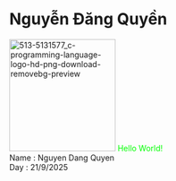 <h1>Nguyễn Đăng Quyền</h1>
<img width="190" height="200" alt="513-5131577_c-programming-language-logo-hd-png-download-removebg-preview" src="https://github.com/user-attachments/assets/d79dedf9-0164-4fb8-9c93-93923e9452d9" 
  relign="left" />
<font color="#00FF00">Hello World!</font> <br>
Name : Nguyen Dang Quyen<br>
Day : 21/9/2025<br>






